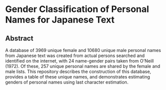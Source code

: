 # Gender Classification of Personal Names for Japanese Text

## Abstract

A database of 3969 unique female and 10680 unique male personal names from Japanese text was created from actual persons searched and identified on the internet, with 24 name-gender pairs taken from O'Neill (1972). Of these, 257 unique personal names are shared by the female and male lists. This repository describes the construction of this database, provides a table of these unique names, and demonstrates estimating genders of personal names using last character estimation.
